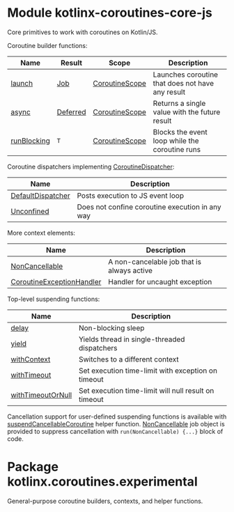 # Module kotlinx-coroutines-core-js

Core primitives to work with coroutines on Kotlin/JS.

Coroutine builder functions:

| **Name**      | **Result**    | **Scope**        | **Description**
| ------------- | ------------- | ---------------- | ---------------
| [launch]      | [Job]         | [CoroutineScope] | Launches coroutine that does not have any result 
| [async]       | [Deferred]    | [CoroutineScope] | Returns a single value with the future result
| [runBlocking] | `T`           | [CoroutineScope] | Blocks the event loop while the coroutine runs

Coroutine dispatchers implementing [CoroutineDispatcher]:
 
| **Name**                    | **Description**
| --------------------------- | ---------------
| [DefaultDispatcher]         | Posts execution to JS event loop
| [Unconfined]                | Does not confine coroutine execution in any way

More context elements:

| **Name**                    | **Description**
| --------------------------- | ---------------
| [NonCancellable]            | A non-cancelable job that is always active
| [CoroutineExceptionHandler] | Handler for uncaught exception

Top-level suspending functions:

| **Name**            | **Description**
| ------------------- | ---------------
| [delay]             | Non-blocking sleep
| [yield]             | Yields thread in single-threaded dispatchers
| [withContext]       | Switches to a different context
| [withTimeout]       | Set execution time-limit with exception on timeout 
| [withTimeoutOrNull] | Set execution time-limit will null result on timeout

Cancellation support for user-defined suspending functions is available with [suspendCancellableCoroutine]
helper function. [NonCancellable] job object is provided to suppress cancellation with 
`run(NonCancellable) {...}` block of code.

# Package kotlinx.coroutines.experimental

General-purpose coroutine builders, contexts, and helper functions.

<!--- MODULE kotlinx-coroutines-core -->
<!--- INDEX kotlinx.coroutines.experimental -->
[launch]: https://kotlin.github.io/kotlinx.coroutines/kotlinx-coroutines-core/kotlinx.coroutines.experimental/launch.html
[Job]: https://kotlin.github.io/kotlinx.coroutines/kotlinx-coroutines-core/kotlinx.coroutines.experimental/-job/index.html
[CoroutineScope]: https://kotlin.github.io/kotlinx.coroutines/kotlinx-coroutines-core/kotlinx.coroutines.experimental/-coroutine-scope.html
[async]: https://kotlin.github.io/kotlinx.coroutines/kotlinx-coroutines-core/kotlinx.coroutines.experimental/async.html
[Deferred]: https://kotlin.github.io/kotlinx.coroutines/kotlinx-coroutines-core/kotlinx.coroutines.experimental/-deferred/index.html
[runBlocking]: https://kotlin.github.io/kotlinx.coroutines/kotlinx-coroutines-core/kotlinx.coroutines.experimental/run-blocking.html
[CoroutineDispatcher]: https://kotlin.github.io/kotlinx.coroutines/kotlinx-coroutines-core/kotlinx.coroutines.experimental/-coroutine-dispatcher/index.html
[DefaultDispatcher]: https://kotlin.github.io/kotlinx.coroutines/kotlinx-coroutines-core/kotlinx.coroutines.experimental/-default-dispatcher.html
[Unconfined]: https://kotlin.github.io/kotlinx.coroutines/kotlinx-coroutines-core/kotlinx.coroutines.experimental/-unconfined/index.html
[NonCancellable]: https://kotlin.github.io/kotlinx.coroutines/kotlinx-coroutines-core/kotlinx.coroutines.experimental/-non-cancellable/index.html
[CoroutineExceptionHandler]: https://kotlin.github.io/kotlinx.coroutines/kotlinx-coroutines-core/kotlinx.coroutines.experimental/-coroutine-exception-handler/index.html
[delay]: https://kotlin.github.io/kotlinx.coroutines/kotlinx-coroutines-core/kotlinx.coroutines.experimental/delay.html
[yield]: https://kotlin.github.io/kotlinx.coroutines/kotlinx-coroutines-core/kotlinx.coroutines.experimental/yield.html
[withContext]: https://kotlin.github.io/kotlinx.coroutines/kotlinx-coroutines-core/kotlinx.coroutines.experimental/with-context.html
[withTimeout]: https://kotlin.github.io/kotlinx.coroutines/kotlinx-coroutines-core/kotlinx.coroutines.experimental/with-timeout.html
[withTimeoutOrNull]: https://kotlin.github.io/kotlinx.coroutines/kotlinx-coroutines-core/kotlinx.coroutines.experimental/with-timeout-or-null.html
[suspendCancellableCoroutine]: https://kotlin.github.io/kotlinx.coroutines/kotlinx-coroutines-core/kotlinx.coroutines.experimental/suspend-cancellable-coroutine.html
<!--- END -->
